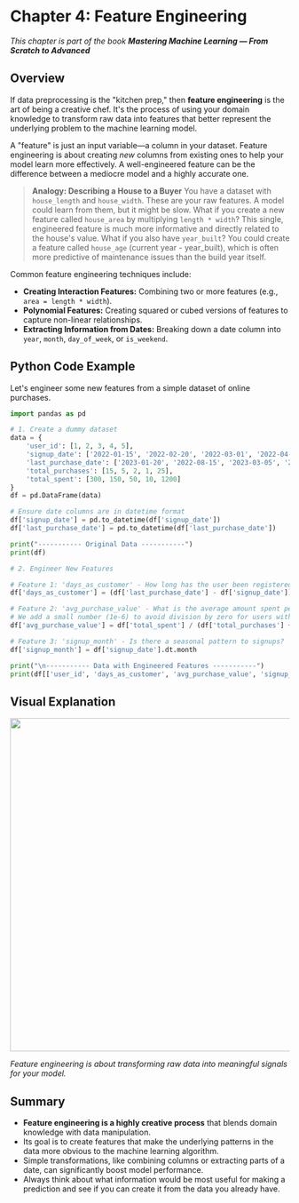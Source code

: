 # Chapter 4: Feature Engineering

_This chapter is part of the book **Mastering Machine Learning — From Scratch to Advanced**_

## Overview

If data preprocessing is the "kitchen prep," then **feature engineering** is the art of being a creative chef. It's the process of using your domain knowledge to transform raw data into features that better represent the underlying problem to the machine learning model.

A "feature" is just an input variable—a column in your dataset. Feature engineering is about creating *new* columns from existing ones to help your model learn more effectively. A well-engineered feature can be the difference between a mediocre model and a highly accurate one.

> **Analogy: Describing a House to a Buyer**
> You have a dataset with `house_length` and `house_width`. These are your raw features. A model could learn from them, but it might be slow.
> What if you create a new feature called `house_area` by multiplying `length * width`? This single, engineered feature is much more informative and directly related to the house's value.
> What if you also have `year_built`? You could create a feature called `house_age` (current year - year_built), which is often more predictive of maintenance issues than the build year itself.

Common feature engineering techniques include:
- **Creating Interaction Features:** Combining two or more features (e.g., `area = length * width`).
- **Polynomial Features:** Creating squared or cubed versions of features to capture non-linear relationships.
- **Extracting Information from Dates:** Breaking down a date column into `year`, `month`, `day_of_week`, or `is_weekend`.

## Python Code Example

Let's engineer some new features from a simple dataset of online purchases.

```python
import pandas as pd

# 1. Create a dummy dataset
data = {
    'user_id': [1, 2, 3, 4, 5],
    'signup_date': ['2022-01-15', '2022-02-20', '2022-03-01', '2022-04-10', '2022-05-25'],
    'last_purchase_date': ['2023-01-20', '2022-08-15', '2023-03-05', '2022-04-11', '2023-06-01'],
    'total_purchases': [15, 5, 2, 1, 25],
    'total_spent': [300, 150, 50, 10, 1200]
}
df = pd.DataFrame(data)

# Ensure date columns are in datetime format
df['signup_date'] = pd.to_datetime(df['signup_date'])
df['last_purchase_date'] = pd.to_datetime(df['last_purchase_date'])

print("----------- Original Data -----------")
print(df)

# 2. Engineer New Features

# Feature 1: 'days_as_customer' - How long has the user been registered?
df['days_as_customer'] = (df['last_purchase_date'] - df['signup_date']).dt.days

# Feature 2: 'avg_purchase_value' - What is the average amount spent per purchase?
# We add a small number (1e-6) to avoid division by zero for users with 0 purchases.
df['avg_purchase_value'] = df['total_spent'] / (df['total_purchases'] + 1e-6)

# Feature 3: 'signup_month' - Is there a seasonal pattern to signups?
df['signup_month'] = df['signup_date'].dt.month

print("\n----------- Data with Engineered Features -----------")
print(df[['user_id', 'days_as_customer', 'avg_purchase_value', 'signup_month']])
```

## Visual Explanation

<img src="https://github.com/user-attachments/assets/699167b0-8ecf-434f-8d73-a0a1df1c3190" width="600">

*Feature engineering is about transforming raw data into meaningful signals for your model.*

## Summary

- **Feature engineering is a highly creative process** that blends domain knowledge with data manipulation.
- Its goal is to create features that make the underlying patterns in the data more obvious to the machine learning algorithm.
- Simple transformations, like combining columns or extracting parts of a date, can significantly boost model performance.
- Always think about what information would be most useful for making a prediction and see if you can create it from the data you already have.
